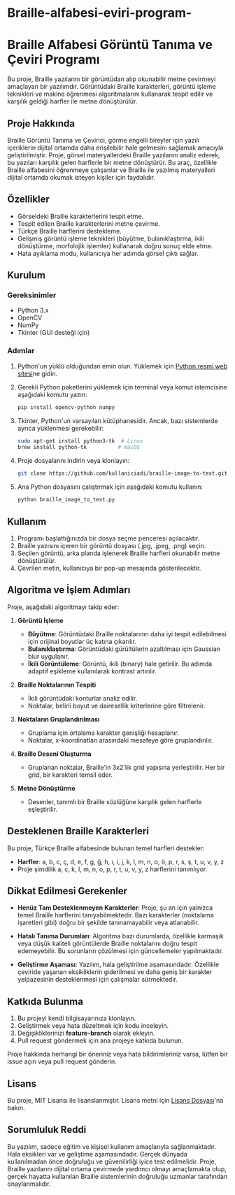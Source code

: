 # Braille-alfabesi-eviri-program-
# Braille Alfabesi Görüntü Tanıma ve Çeviri Programı

Bu proje, Braille yazılarını bir görüntüdan alıp okunabilir metne çevirmeyi amaçlayan bir yazılımdır. Görüntüdaki Braille karakterleri, görüntü işleme teknikleri ve makine öğrenmesi algoritmalarını kullanarak tespit edilir ve karşılık geldiği harfler ile metne dönüştürülür.

## Proje Hakkında

Braille Görüntü Tanıma ve Çevirici, görme engelli bireyler için yazılı içeriklerin dijital ortamda daha erişilebilir hale gelmesini sağlamak amacıyla geliştirilmiştir. Proje, görsel materyallerdeki Braille yazılarını analiz ederek, bu yazıları karşılık gelen harflerle bir metne dönüştürür. Bu araç, özellikle Braille alfabesini öğrenmeye çalışanlar ve Braille ile yazılmış materyalleri dijital ortamda okumak isteyen kişiler için faydalıdır.

## Özellikler

- Görseldeki Braille karakterlerini tespit etme.
- Tespit edilen Braille karakterlerini metne çevirme.
- Türkçe Braille harflerini destekleme.
- Gelişmiş görüntü işleme teknikleri (büyütme, bulanıklaştırma, ikili dönüştürme, morfolojik işlemler) kullanarak doğru sonuç elde etme.
- Hata ayıklama modu, kullanıcıya her adımda görsel çıktı sağlar.

## Kurulum

### Gereksinimler

- Python 3.x
- OpenCV
- NumPy
- Tkinter (GUI desteği için)

### Adımlar

1. Python'un yüklü olduğundan emin olun. Yüklemek için [Python resmi web sitesi](https://www.python.org/)ne gidin.

2. Gerekli Python paketlerini yüklemek için terminal veya komut istemcisine aşağıdaki komutu yazın:

   ```bash
   pip install opencv-python numpy
   ```

3. Tkinter, Python'un varsayılan kütüphanesidir. Ancak, bazı sistemlerde ayrıca yüklenmesi gerekebilir:

   ```bash
   sudo apt-get install python3-tk  # Linux
   brew install python-tk          # macOS
   ```

4. Proje dosyalarını indirin veya klonlayın:

   ```bash
   git clone https://github.com/kullaniciadi/braille-image-to-text.git
   ```

5. Ana Python dosyasını çalıştırmak için aşağıdaki komutu kullanın:

   ```bash
   python braille_image_to_text.py
   ```

## Kullanım

1. Programı başlattığınızda bir dosya seçme penceresi açılacaktır.
2. Braille yazısını içeren bir görüntü dosyası (.jpg, .jpeg, .png) seçin.
3. Seçilen görüntü, arka planda işlenerek Braille harfleri okunabilir metne dönüştürülür.
4. Çevrilen metin, kullanıcıya bir pop-up mesajında gösterilecektir.

## Algoritma ve İşlem Adımları

Proje, aşağıdaki algoritmayı takip eder:

1. **Görüntü İşleme**

   - **Büyütme**: Görüntüdaki Braille noktalarının daha iyi tespit edilebilmesi için orijinal boyutlar üç katına çıkarılır.
   - **Bulanıklaştırma**: Görüntüdaki gürültülerin azaltılması için Gaussian blur uygulanır.
   - **İkili Görüntüleme**: Görüntü, ikili (binary) hale getirilir. Bu adımda adaptif eşikleme kullanılarak kontrast artırılır.

2. **Braille Noktalarının Tespiti**

   - İkili görüntüdaki konturlar analiz edilir.
   - Noktalar, belirli boyut ve dairesellik kriterlerine göre filtrelenir.

3. **Noktaların Gruplandırılması**

   - Gruplama için ortalama karakter genişliği hesaplanır.
   - Noktalar, x-koordinatları arasındaki mesafeye göre gruplandırılır.

4. **Braille Deseni Oluşturma**

   - Gruplanan noktalar, Braille'in 3x2'lik grid yapısına yerleştirilir. Her bir grid, bir karakteri temsil eder.

5. **Metne Dönüştürme**

   - Desenler, tanımlı bir Braille sözlüğüne karşılık gelen harflerle eşleştirilir.

## Desteklenen Braille Karakterleri

Bu proje, Türkçe Braille alfabesinde bulunan temel harfleri destekler:

- **Harfler**: a, b, c, ç, d, e, f, g, ğ, h, ı, i, j, k, l, m, n, o, ö, p, r, s, ş, t, u, v, y, z
- Proje şimdilik a, c, k, l, m, n, o, p, r, t, u, v, y, z harflerini tanımlıyor.

## Dikkat Edilmesi Gerekenler

- **Henüz Tam Desteklenmeyen Karakterler**: Proje, şu an için yalnızca temel Braille harflerini tanıyabilmektedir. Bazı karakterler (noktalama işaretleri gibi) doğru bir şekilde tanınamayabilir veya atlanabilir.

- **Hatalı Tanıma Durumları**: Algoritma bazı durumlarda, özellikle karmaşık veya düşük kaliteli görüntülerde Braille noktalarını doğru tespit edemeyebilir. Bu sorunların çözülmesi için güncellemeler yapılmaktadır.

- **Geliştirme Aşaması**: Yazılım, hala geliştirilme aşamasındadır. Özellikle çeviride yaşanan eksikliklerin giderilmesi ve daha geniş bir karakter yelpazesinin desteklenmesi için çalışmalar sürmektedir.

## Katkıda Bulunma

1. Bu projeyi kendi bilgisayarınıza klonlayın.
2. Geliştirmek veya hata düzeltmek için kodu inceleyin.
3. Değişikliklerinizi **feature-branch** olarak ekleyin.
4. Pull request göndermek için ana projeye katkıda bulunun.

Proje hakkında herhangi bir öneriniz veya hata bildirimleriniz varsa, lütfen bir issue açın veya pull request gönderin.

## Lisans

Bu proje, MIT Lisansı ile lisanslanmıştır. Lisans metni için [Lisans Dosyası](./LICENSE)'na bakın.

## Sorumluluk Reddi

Bu yazılım, sadece eğitim ve kişisel kullanım amaçlarıyla sağlanmaktadır. Hala eksikleri var ve geliştime aşamasındadır. Gerçek dünyada kullanılmadan önce doğruluğu ve güvenilirliği iyice test edilmelidir. Proje, Braille yazılarını dijital ortama çevirmede yardımcı olmayı amaçlamakta olup, gerçek hayatta kullanılan Braille sistemlerinin doğruluğu uzmanlar tarafından onaylanmalıdır.

